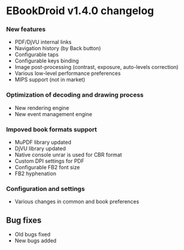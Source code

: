 # EBookDroid v1.4.0 changelog #

### New features ###
  * PDF/DjVU internal links
  * Navigation history (by Back button)
  * Configurable taps
  * Configurable keys binding
  * Image post-processing (contrast, exposure, auto-levels correction)
  * Various low-level performance preferences
  * MIPS support (not in market)

### Optimization of decoding and drawing process ###
  * New rendering engine
  * New event management engine

### Impoved book formats support ###
  * MuPDF library updated
  * DjVU library updated
  * Native console unrar is used for CBR format
  * Custom DPI settings for PDF
  * Configurable FB2 font size
  * FB2 hyphenation

### Configuration and settings ###
  * Various changes in common and book preferences

## Bug fixes ##
  * Old bugs fixed
  * New bugs added